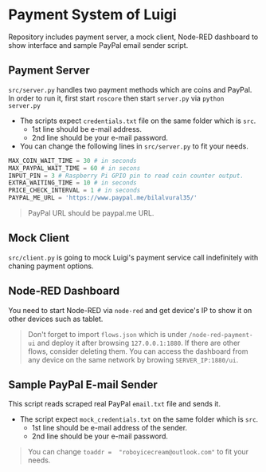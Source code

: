 # Payment System of Luigi
Repository includes payment server, a mock client, Node-RED dashboard to show interface and sample PayPal email sender script.

## Payment Server
`src/server.py` handles two payment methods which are coins and PayPal.
In order to run it, first start `roscore` then start `server.py` via `python server.py`
* The scripts expect `credentials.txt` file on the same folder which is `src`.
	* 1st line should be e-mail address.
	* 2nd line should be your e-mail password.
* You can change the following lines in `src/server.py` to fit your needs.
```python
MAX_COIN_WAIT_TIME = 30 # in seconds
MAX_PAYPAL_WAIT_TIME = 60 # in secons
INPUT_PIN = 3 # Raspberry Pi GPIO pin to read coin counter output.
EXTRA_WAITING_TIME = 10 # in seconds
PRICE_CHECK_INTERVAL = 1 # in seconds
PAYPAL_ME_URL = 'https://www.paypal.me/bilalvural35/'
```
> PayPal URL should be paypal.me URL.
## Mock Client
`src/client.py` is going to mock Luigi's payment service call indefinitely with chaning payment options.

## Node-RED Dashboard
You need to start Node-RED via `node-red` and get device's IP to show it on other devices such as tablet.
> Don't forget to import `flows.json` which is under `/node-red-payment-ui` and deploy it after browsing `127.0.0.1:1880`.
> If there are other flows, consider deleting them.
> You can access the dashboard from any device on the same network by browing `SERVER_IP:1880/ui`.

## Sample PayPal E-mail Sender
This script reads scraped real PayPal `email.txt` file and sends it.
* The script expect `mock_credentials.txt` on the same folder which is `src`.
	* 1st line should be e-mail address of the sender.
	* 2nd line should be your e-mail password.
> You can change `toaddr =  "roboyicecream@outlook.com"` to fit your needs.